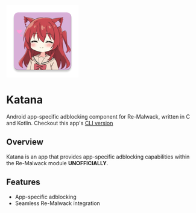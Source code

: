 ![Katana Logo](src/app/src/main/res/mipmap-xxxhdpi/ic_launcher.webp)
# Katana

Android app-specific adblocking component for Re-Malwack, written in C and Kotlin.
Checkout this app's [CLI version](https://github.com/ayumi-aiko/Re-Malwack-Daemon)
## Overview

Katana is an app that provides app-specific adblocking capabilities within the Re-Malwack module **UNOFFICIALLY**.

## Features
- App-specific adblocking
- Seamless Re-Malwack integration